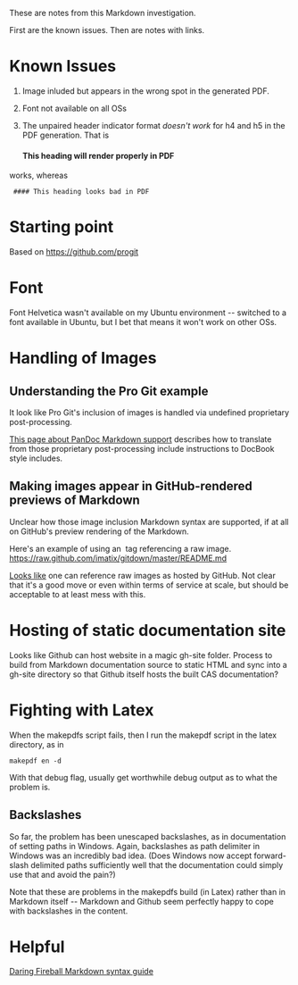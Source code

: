 These are notes from this Markdown investigation.

First are the known issues. Then are notes with links.

# Known Issues #

1. Image inluded but appears in the wrong spot in the generated PDF.
2. Font not available on all OSs
3. The unpaired header indicator format *doesn't work* for h4 and h5 in the PDF generation.  That is

     #### This heading will render properly in PDF ####

works, whereas

     #### This heading looks bad in PDF

# Starting point #

Based on  <https://github.com/progit>

# Font #

Font Helvetica wasn't available on my Ubuntu environment -- switched to a font available in Ubuntu, but I bet that means it won't work on other OSs.

# Handling of Images #

## Understanding the Pro Git example ##

It look like Pro Git's inclusion of images is handled via undefined proprietary post-processing. 

[This page about PanDoc Markdown support](http://johnmacfarlane.net/pandoc/epub.html) describes how to translate from those proprietary post-processing include instructions to DocBook style includes.


## Making images appear in GitHub-rendered previews of Markdown ##

Unclear how those image inclusion Markdown syntax are supported, if at all on GitHub's preview rendering of the Markdown.

Here's an example of using an <img> tag referencing a raw image. <https://raw.github.com/imatix/gitdown/master/README.md>

[Looks like](https://groups.google.com/forum/#!topic/github/T3X1iadPH14) one can reference raw images as hosted by GitHub.  Not clear that it's a good move or even within terms of service at scale, but should be acceptable to at least mess with this.


# Hosting of static documentation site #

Looks like Github can host website in a magic gh-site folder.  Process to build from Markdown documentation source to static HTML and sync into a gh-site directory so that Github itself hosts the built CAS documentation?

# Fighting with Latex #

When the makepdfs script fails, then I run the makepdf script in the latex directory, as in

    makepdf en -d

With that debug flag, usually get worthwhile debug output as to what the problem is.

## Backslashes ##

So far, the problem has been unescaped backslashes, as in documentation of setting paths in Windows.  Again, backslashes as path delimiter in Windows was an incredibly bad idea.  (Does Windows now accept forward-slash delimited paths sufficiently well that the documentation could simply use that and avoid the pain?)

Note that these are problems in the makepdfs build (in Latex) rather than in Markdown itself -- Markdown and Github seem perfectly happy to cope with backslashes in the content.



# Helpful #

[Daring Fireball Markdown syntax guide]



[Daring Fireball Markdown syntax guide]: http://daringfireball.net/projects/markdown/syntax



